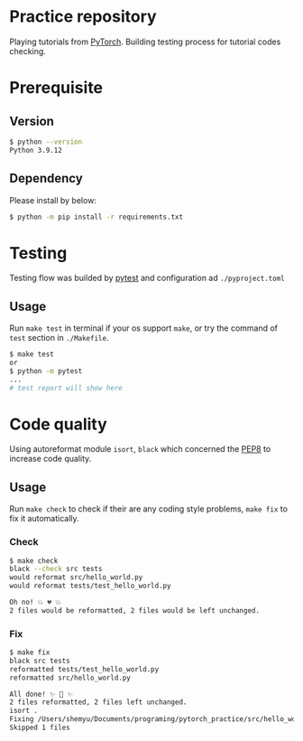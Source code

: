 # Practice repository

Playing tutorials from [PyTorch](https://pytorch.org/tutorials/).  Building testing process for tutorial codes checking.

# Prerequisite

## Version

```bash
$ python --version
Python 3.9.12
```

## Dependency

Please install by below:

```bash
$ python -m pip install -r requirements.txt
```

# Testing 

Testing flow was builded by [pytest](https://docs.pytest.org/en/7.1.x/contents.html) and configuration ad `./pyproject.toml`

## Usage

Run `make test` in terminal if your os support `make`, or try the command of `test` section in `./Makefile`.

```bash
$ make test
or
$ python -m pytest
...
# test report will show here
```

# Code quality

Using autoreformat module `isort`, `black` which concerned the [PEP8](https://peps.python.org/pep-0008/) to increase code quality.

## Usage

Run `make check` to check if their are any coding style problems, `make fix` to fix it automatically.

### Check

```bash
$ make check 
black --check src tests
would reformat src/hello_world.py
would reformat tests/test_hello_world.py

Oh no! 💥 💔 💥
2 files would be reformatted, 2 files would be left unchanged.
```

### Fix

```bash
$ make fix
black src tests
reformatted tests/test_hello_world.py
reformatted src/hello_world.py

All done! ✨ 🍰 ✨
2 files reformatted, 2 files left unchanged.
isort .
Fixing /Users/shemyu/Documents/programing/pytorch_practice/src/hello_world.py
Skipped 1 files
```